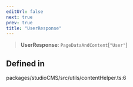 ```yaml
---
editUrl: false
next: true
prev: true
title: "UserResponse"
---
```


> **UserResponse**: `PageDataAndContent`\[`"User"`\]

## Defined in

packages/studioCMS/src/utils/contentHelper.ts:6
